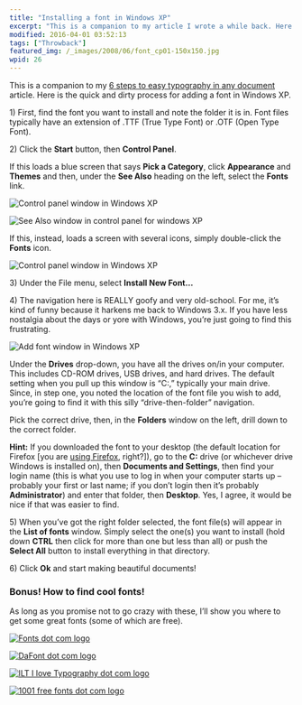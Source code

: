 ```yaml
---
title: "Installing a font in Windows XP"
excerpt: "This is a companion to my article I wrote a while back. Here is the quick and dirty process for adding a font in Windows XP."
modified: 2016-04-01 03:52:13
tags: ["Throwback"]
featured_img: /_images/2008/06/font_cp01-150x150.jpg
wpid: 26
---
```


This is a companion to my [6 steps to easy typography in any document](/6-steps-to-easy-typography-in-any-document/) article. Here is the quick and dirty process for adding a font in Windows XP.

1\) First, find the font you want to install and note the folder it is in. Font files typically have an extension of .TTF (True Type Font) or .OTF (Open Type Font).

2\) Click the **Start** button, then **Control Panel**.

If this loads a blue screen that says **Pick a Category**, click **Appearance** and **Themes** and then, under the **See Also** heading on the left, select the **Fonts** link.

![Control panel window in Windows XP](/_images/2008/06/font_cp01.jpg)

![See Also window in control panel for windows XP](/_images/2008/06/font_cp02.jpg)

If this, instead, loads a screen with several icons, simply double-click the **Fonts** icon.

![Control panel window in Windows XP](/_images/2008/06/font_cp03.jpg)

3\) Under the File menu, select **Install New Font…**

4\) The navigation here is REALLY goofy and very old-school. For me, it’s kind of funny because it harkens me back to Windows 3.x. If you have less nostalgia about the days or yore with Windows, you’re just going to find this frustrating.

![Add font window in Windows XP](/_images/2008/06/font_addfont.jpg)

Under the **Drives** drop-down, you have all the drives on/in your computer. This includes CD-ROM drives, USB drives, and hard drives. The default setting when you pull up this window is “C:,” typically your main drive. Since, in step one, you noted the location of the font file you wish to add, you’re going to find it with this silly “drive-then-folder” navigation.

Pick the correct drive, then, in the **Folders** window on the left, drill down to the correct folder.

**Hint:** If you downloaded the font to your desktop (the default location for Firefox \[you are [using Firefox](http://www.mozilla.com/en-US/), right?\]), go to the **C:** drive (or whichever drive Windows is installed on), then **Documents and Settings**, then find your login name (this is what you use to log in when your computer starts up – probably your first or last name; if you don’t login then it’s probably **Administrator**) and enter that folder, then **Desktop**. Yes, I agree, it would be nice if that was easier to find.

5\) When you’ve got the right folder selected, the font file(s) will appear in the **List of fonts** window. Simply select the one(s) you want to install (hold down **CTRL** then click for more than one but less than all) or push the **Select All** button to install everything in that directory.

6\) Click **Ok** and start making beautiful documents!

### Bonus! How to find cool fonts!

As long as you promise not to go crazy with these, I’ll show you where to get some great fonts (some of which are free).

[![Fonts dot com logo](/_images/2008/06/type_img10_fontscom.jpg) ](http://fonts.com)

[![DaFont dot com logo](/_images/2008/06/type_img09_dafont.jpg) ](http://dafont.com)

[![ILT I love Typography dot com logo](/_images/2008/06/type_img11_ilt.jpg) ](http://ilovetypography.com)

[![1001 free fonts dot com logo](/_images/2008/06/type_img13_1001fonts.jpg) ](http://www.1001freefonts.com/)
